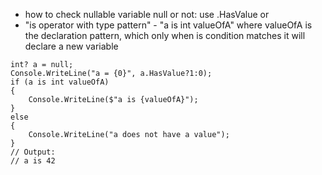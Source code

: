 - how to check nullable variable null or not: use .HasValue or
- "is operator with type pattern" - "a is int valueOfA" where valueOfA is the declaration pattern, which only when is condition matches it will declare a new variable
```
int? a = null;
Console.WriteLine("a = {0}", a.HasValue?1:0);
if (a is int valueOfA)
{
    Console.WriteLine($"a is {valueOfA}");
}
else
{
    Console.WriteLine("a does not have a value");
}
// Output:
// a is 42
```
